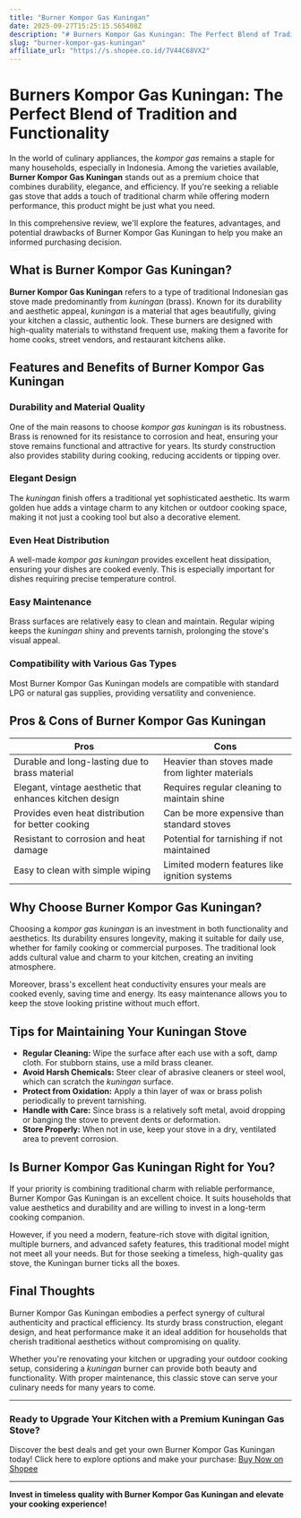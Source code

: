 ```yaml
---
title: "Burner Kompor Gas Kuningan"
date: 2025-09-27T15:25:15.565408Z
description: "# Burners Kompor Gas Kuningan: The Perfect Blend of Tradition and Functionality..."
slug: "burner-kompor-gas-kuningan"
affiliate_url: "https://s.shopee.co.id/7V44C68VX2"
---
```

# Burners Kompor Gas Kuningan: The Perfect Blend of Tradition and Functionality

In the world of culinary appliances, the *kompor gas* remains a staple for many households, especially in Indonesia. Among the varieties available, **Burner Kompor Gas Kuningan** stands out as a premium choice that combines durability, elegance, and efficiency. If you're seeking a reliable gas stove that adds a touch of traditional charm while offering modern performance, this product might be just what you need.

In this comprehensive review, we'll explore the features, advantages, and potential drawbacks of Burner Kompor Gas Kuningan to help you make an informed purchasing decision.

## What is Burner Kompor Gas Kuningan?

**Burner Kompor Gas Kuningan** refers to a type of traditional Indonesian gas stove made predominantly from *kuningan* (brass). Known for its durability and aesthetic appeal, *kuningan* is a material that ages beautifully, giving your kitchen a classic, authentic look. These burners are designed with high-quality materials to withstand frequent use, making them a favorite for home cooks, street vendors, and restaurant kitchens alike.

## Features and Benefits of Burner Kompor Gas Kuningan

### Durability and Material Quality

One of the main reasons to choose *kompor gas kuningan* is its robustness. Brass is renowned for its resistance to corrosion and heat, ensuring your stove remains functional and attractive for years. Its sturdy construction also provides stability during cooking, reducing accidents or tipping over.

### Elegant Design

The *kuningan* finish offers a traditional yet sophisticated aesthetic. Its warm golden hue adds a vintage charm to any kitchen or outdoor cooking space, making it not just a cooking tool but also a decorative element.

### Even Heat Distribution

A well-made *kompor gas kuningan* provides excellent heat dissipation, ensuring your dishes are cooked evenly. This is especially important for dishes requiring precise temperature control.

### Easy Maintenance

Brass surfaces are relatively easy to clean and maintain. Regular wiping keeps the *kuningan* shiny and prevents tarnish, prolonging the stove's visual appeal.

### Compatibility with Various Gas Types

Most Burner Kompor Gas Kuningan models are compatible with standard LPG or natural gas supplies, providing versatility and convenience.

## Pros & Cons of Burner Kompor Gas Kuningan

| **Pros**                                              | **Cons**                                         |
|--------------------------------------------------------|--------------------------------------------------|
| Durable and long-lasting due to brass material      | Heavier than stoves made from lighter materials|
| Elegant, vintage aesthetic that enhances kitchen design | Requires regular cleaning to maintain shine   |
| Provides even heat distribution for better cooking   | Can be more expensive than standard stoves    |
| Resistant to corrosion and heat damage               | Potential for tarnishing if not maintained    |
| Easy to clean with simple wiping                        | Limited modern features like ignition systems   |

## Why Choose Burner Kompor Gas Kuningan?

Choosing a *kompor gas kuningan* is an investment in both functionality and aesthetics. Its durability ensures longevity, making it suitable for daily use, whether for family cooking or commercial purposes. The traditional look adds cultural value and charm to your kitchen, creating an inviting atmosphere.

Moreover, brass's excellent heat conductivity ensures your meals are cooked evenly, saving time and energy. Its easy maintenance allows you to keep the stove looking pristine without much effort.

## Tips for Maintaining Your Kuningan Stove

- **Regular Cleaning:** Wipe the surface after each use with a soft, damp cloth. For stubborn stains, use a mild brass cleaner.
- **Avoid Harsh Chemicals:** Steer clear of abrasive cleaners or steel wool, which can scratch the *kuningan* surface.
- **Protect from Oxidation:** Apply a thin layer of wax or brass polish periodically to prevent tarnishing.
- **Handle with Care:** Since brass is a relatively soft metal, avoid dropping or banging the stove to prevent dents or deformation.
- **Store Properly:** When not in use, keep your stove in a dry, ventilated area to prevent corrosion.

## Is Burner Kompor Gas Kuningan Right for You?

If your priority is combining traditional charm with reliable performance, Burner Kompor Gas Kuningan is an excellent choice. It suits households that value aesthetics and durability and are willing to invest in a long-term cooking companion.

However, if you need a modern, feature-rich stove with digital ignition, multiple burners, and advanced safety features, this traditional model might not meet all your needs. But for those seeking a timeless, high-quality gas stove, the Kuningan burner ticks all the boxes.

## Final Thoughts

Burner Kompor Gas Kuningan embodies a perfect synergy of cultural authenticity and practical efficiency. Its sturdy brass construction, elegant design, and heat performance make it an ideal addition for households that cherish traditional aesthetics without compromising on quality.

Whether you're renovating your kitchen or upgrading your outdoor cooking setup, considering a *kuningan* burner can provide both beauty and functionality. With proper maintenance, this classic stove can serve your culinary needs for many years to come.

---

### Ready to Upgrade Your Kitchen with a Premium Kuningan Gas Stove?

Discover the best deals and get your own Burner Kompor Gas Kuningan today! Click here to explore options and make your purchase: [Buy Now on Shopee](https://s.shopee.co.id/7V44C68VX2)    

---

**Invest in timeless quality with Burner Kompor Gas Kuningan and elevate your cooking experience!**